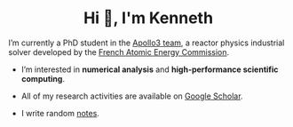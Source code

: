<h1 align="center">Hi 👋, I'm Kenneth</h1>

I’m currently a PhD student in the [Apollo3 team](https://hal-cea.archives-ouvertes.fr/cea-02509714), a reactor physics industrial solver developed by the [French Atomic Energy Commission](https://www.cea.fr/english).

- I’m interested in **numerical analysis** and **high-performance scientific computing**.

- All of my research activities are available on [Google Scholar](https://scholar.google.com/citations?user=zumTckUAAAAJ).

- I write random [notes](https://kennethassogba.github.io/notes.html).

